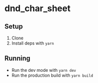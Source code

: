 # dnd_char_sheet

## Setup

1. Clone
1. Install deps with `yarn`

## Running

* Run the dev mode with `yarn dev`
* Run the production build with `yarn build`
